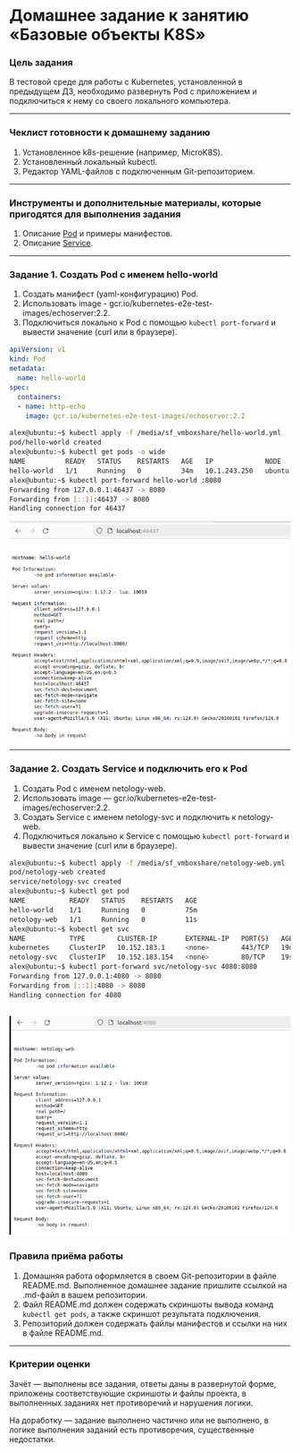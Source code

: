 # Домашнее задание к занятию «Базовые объекты K8S»

### Цель задания

В тестовой среде для работы с Kubernetes, установленной в предыдущем ДЗ, необходимо развернуть Pod с приложением и подключиться к нему со своего локального компьютера. 

------

### Чеклист готовности к домашнему заданию

1. Установленное k8s-решение (например, MicroK8S).
2. Установленный локальный kubectl.
3. Редактор YAML-файлов с подключенным Git-репозиторием.

------

### Инструменты и дополнительные материалы, которые пригодятся для выполнения задания

1. Описание [Pod](https://kubernetes.io/docs/concepts/workloads/pods/) и примеры манифестов.
2. Описание [Service](https://kubernetes.io/docs/concepts/services-networking/service/).

------

### Задание 1. Создать Pod с именем hello-world

1. Создать манифест (yaml-конфигурацию) Pod.
2. Использовать image - gcr.io/kubernetes-e2e-test-images/echoserver:2.2.
3. Подключиться локально к Pod с помощью `kubectl port-forward` и вывести значение (curl или в браузере).
```yaml
apiVersion: v1
kind: Pod
metadata:
  name: hello-world
spec:
  containers:
  - name: http-echo
    image: gcr.io/kubernetes-e2e-test-images/echoserver:2.2
```
```bash
alex@ubuntu:~$ kubectl apply -f /media/sf_vmboxshare/hello-world.yml 
pod/hello-world created
alex@ubuntu:~$ kubectl get pods -o wide
NAME          READY   STATUS    RESTARTS   AGE   IP             NODE     NOMINATED NODE   READINESS GATES
hello-world   1/1     Running   0          34m   10.1.243.250   ubuntu   <none>           <none>
alex@ubuntu:~$ kubectl port-forward hello-world :8080
Forwarding from 127.0.0.1:46437 -> 8080
Forwarding from [::1]:46437 -> 8080
Handling connection for 46437
```
![screenshot](https://github.com/AlexeyD3/kuber-homeworks/blob/main/1.2/img/hello-world.png?raw=true)


------

### Задание 2. Создать Service и подключить его к Pod

1. Создать Pod с именем netology-web.
2. Использовать image — gcr.io/kubernetes-e2e-test-images/echoserver:2.2.
3. Создать Service с именем netology-svc и подключить к netology-web.
4. Подключиться локально к Service с помощью `kubectl port-forward` и вывести значение (curl или в браузере).

```bash
alex@ubuntu:~$ kubectl apply -f /media/sf_vmboxshare/netology-web.yml 
pod/netology-web created
service/netology-svc created
alex@ubuntu:~$ kubectl get pod
NAME           READY   STATUS    RESTARTS   AGE
hello-world    1/1     Running   0          75m
netology-web   1/1     Running   0          11s
alex@ubuntu:~$ kubectl get svc
NAME           TYPE        CLUSTER-IP       EXTERNAL-IP   PORT(S)   AGE
kubernetes     ClusterIP   10.152.183.1     <none>        443/TCP   19d
netology-svc   ClusterIP   10.152.183.154   <none>        80/TCP    19s
alex@ubuntu:~$ kubectl port-forward svc/netology-svc 4080:8080
Forwarding from 127.0.0.1:4080 -> 8080
Forwarding from [::1]:4080 -> 8080
Handling connection for 4080
```
![screenshot](https://github.com/AlexeyD3/kuber-homeworks/blob/main/1.2/img/service.png?raw=true)
------

### Правила приёма работы

1. Домашняя работа оформляется в своем Git-репозитории в файле README.md. Выполненное домашнее задание пришлите ссылкой на .md-файл в вашем репозитории.
2. Файл README.md должен содержать скриншоты вывода команд `kubectl get pods`, а также скриншот результата подключения.
3. Репозиторий должен содержать файлы манифестов и ссылки на них в файле README.md.

------

### Критерии оценки
Зачёт — выполнены все задания, ответы даны в развернутой форме, приложены соответствующие скриншоты и файлы проекта, в выполненных заданиях нет противоречий и нарушения логики.

На доработку — задание выполнено частично или не выполнено, в логике выполнения заданий есть противоречия, существенные недостатки.
